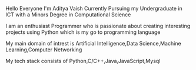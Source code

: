 Hello Everyone I'm Aditya Vaish Currently Pursuing my Undergraduate in ICT with a Minors Degree in Computational Science

I am an enthusiast Programmer who is passionate about creating interesting projects using Python which is my go to programming language

My main domain of intrest is Artificial Intelligence,Data Science,Machine Learning,Computer Networking

My tech stack consists of Python,C/C++,Java,JavaScript,Mysql

